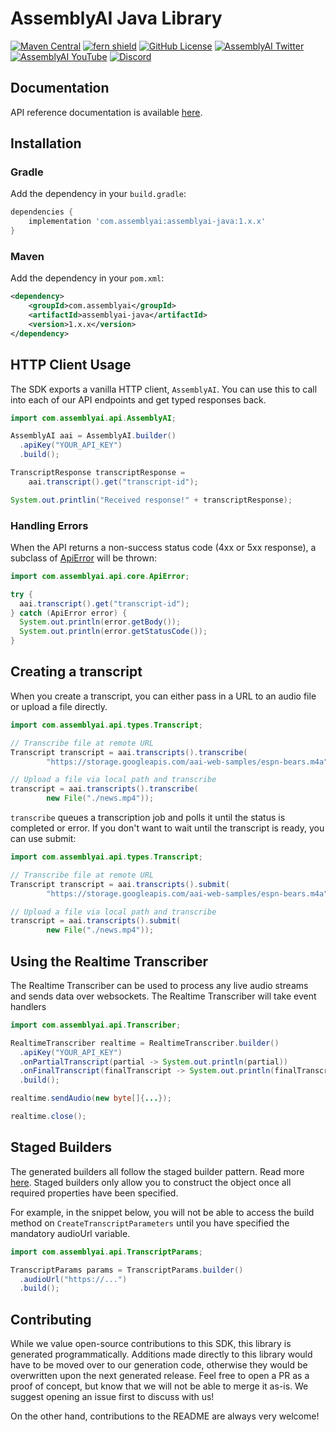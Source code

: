 # AssemblyAI Java Library

[![Maven Central](https://img.shields.io/maven-central/v/com.assemblyai/assemblyai-java)](https://central.sonatype.com/artifact/com.assemblyai/assemblyai-java)
[![fern shield](https://img.shields.io/badge/%F0%9F%8C%BF-SDK%20generated%20by%20Fern-brightgreen)](https://buildwithfern.com/?utm_source=assemblyai/assemblyai-java-sdk/readme)
[![GitHub License](https://img.shields.io/github/license/AssemblyAI/assemblyai-java-sdk)](https://github.com/AssemblyAI/assemblyai-java-sdk/blob/main/LICENSE)
[![AssemblyAI Twitter](https://img.shields.io/twitter/follow/AssemblyAI?label=%40AssemblyAI&style=social)](https://twitter.com/AssemblyAI)
[![AssemblyAI YouTube](https://img.shields.io/youtube/channel/subscribers/UCtatfZMf-8EkIwASXM4ts0A)](https://www.youtube.com/@AssemblyAI)
[![Discord](https://img.shields.io/discord/875120158014853141?logo=discord&label=Discord&link=https%3A%2F%2Fdiscord.com%2Fchannels%2F875120158014853141&style=social)
](https://assemblyai.com/discord)

## Documentation

API reference documentation is available [here](https://www.assemblyai.com/docs/).

## Installation

### Gradle

Add the dependency in your `build.gradle`:

```groovy
dependencies {
    implementation 'com.assemblyai:assemblyai-java:1.x.x'
}
```

### Maven

Add the dependency in your `pom.xml`:

```xml
<dependency>
    <groupId>com.assemblyai</groupId>
    <artifactId>assemblyai-java</artifactId>
    <version>1.x.x</version>
</dependency>
```

## HTTP Client Usage

The SDK exports a vanilla HTTP client, `AssemblyAI`. You can
use this to call into each of our API endpoints and get typed
responses back.

```java
import com.assemblyai.api.AssemblyAI;

AssemblyAI aai = AssemblyAI.builder()
  .apiKey("YOUR_API_KEY")
  .build();

TranscriptResponse transcriptResponse =
    aai.transcript().get("transcript-id");

System.out.printlin("Received response!" + transcriptResponse);
```

### Handling Errors
When the API returns a non-success status code (4xx or 5xx response),
a subclass of [ApiError](src/main/java/com/assemblyai/api/core/ApiError.java)
will be thrown:

```java
import com.assemblyai.api.core.ApiError;

try {
  aai.transcript().get("transcript-id");
} catch (ApiError error) {
  System.out.println(error.getBody());
  System.out.println(error.getStatusCode());
}
```

## Creating a transcript
When you create a transcript, you can either pass in a URL to an audio file 
or upload a file directly.

```java
import com.assemblyai.api.types.Transcript;

// Transcribe file at remote URL
Transcript transcript = aai.transcripts().transcribe(
        "https://storage.googleapis.com/aai-web-samples/espn-bears.m4a");

// Upload a file via local path and transcribe
transcript = aai.transcripts().transcribe(
        new File("./news.mp4"));
```

`transcribe` queues a transcription job and polls it until the status is completed or error.
If you don't want to wait until the transcript is ready, you can use submit:

```java
import com.assemblyai.api.types.Transcript;

// Transcribe file at remote URL
Transcript transcript = aai.transcripts().submit(
        "https://storage.googleapis.com/aai-web-samples/espn-bears.m4a");

// Upload a file via local path and transcribe
transcript = aai.transcripts().submit(
        new File("./news.mp4"));
```

## Using the Realtime Transcriber
The Realtime Transcriber can be used to process any live
audio streams and sends data over websockets. The Realtime Transcriber
will take event handlers

```java
import com.assemblyai.api.Transcriber;

RealtimeTranscriber realtime = RealtimeTranscriber.builder()
  .apiKey("YOUR_API_KEY")
  .onPartialTranscript(partial -> System.out.println(partial))
  .onFinalTranscript(finalTranscript -> System.out.println(finalTranscript))
  .build();

realtime.sendAudio(new byte[]{...});

realtime.close();
```

## Staged Builders
The generated builders all follow the staged builder pattern.
Read more [here](https://immutables.github.io/immutable.html#staged-builder).
Staged builders only allow you to construct the object once all required
properties have been specified.

For example, in the snippet below, you will not be able to access the build
method on `CreateTranscriptParameters` until you have specified the mandatory
audioUrl variable.

```java
import com.assemblyai.api.TranscriptParams;

TranscriptParams params = TranscriptParams.builder()
  .audioUrl("https://...")
  .build();
```

## Contributing
While we value open-source contributions to this SDK, this library
is generated programmatically. Additions made directly to this library
would have to be moved over to our generation code, otherwise they would
be overwritten upon the next generated release. Feel free to open a PR as a
proof of concept, but know that we will not be able to merge it as-is.
We suggest opening an issue first to discuss with us!

On the other hand, contributions to the README are always very welcome!
